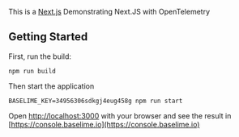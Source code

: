 This is a [Next.js](https://nextjs.org/) Demonstrating Next.JS with OpenTelemetry
## Getting Started

First, run the build:
```
npm run build
```
Then start the application
```
BASELIME_KEY=34956306sdkgj4eug458g npm run start
```
Open [http://localhost:3000](http://localhost:3000) with your browser and see the result in [https://console.baselime.io](https://console.baselime.io)
